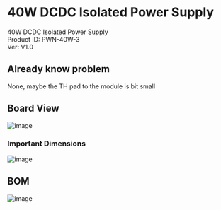 # 40W DCDC Isolated Power Supply
40W DCDC Isolated Power Supply    
Product ID: PWN-40W-3     
Ver: V1.0   
## Already know problem
None, maybe the TH pad to the module is bit small 
## Board View
![image](https://user-images.githubusercontent.com/45313904/151345441-dd0adbb6-9435-412a-8cab-6a2823e83f7f.png)
### Important Dimensions
![image](https://user-images.githubusercontent.com/45313904/151346000-aebdd0ae-69c6-497b-b045-64bece2c9559.png)

## BOM
![image](https://user-images.githubusercontent.com/45313904/151344562-01ec8e75-b10c-4648-8652-b7004f050045.png)

